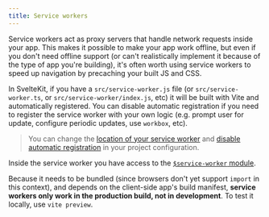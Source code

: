 ```yaml
---
title: Service workers
---
```


Service workers act as proxy servers that handle network requests inside your app. This makes it possible to make your app work offline, but even if you don't need offline support (or can't realistically implement it because of the type of app you're building), it's often worth using service workers to speed up navigation by precaching your built JS and CSS.

In SvelteKit, if you have a `src/service-worker.js` file (or `src/service-worker.ts`, or `src/service-worker/index.js`, etc) it will be built with Vite and automatically registered. You can disable automatic registration if you need to register the service worker with your own logic (e.g. prompt user for update, configure periodic updates, use `workbox`, etc).

> You can change the [location of your service worker](/docs/configuration#files) and [disable automatic registration](/docs/configuration#serviceworker) in your project configuration.

Inside the service worker you have access to the [`$service-worker` module](/docs/modules#$service-worker).

Because it needs to be bundled (since browsers don't yet support `import` in this context), and depends on the client-side app's build manifest, **service workers only work in the production build, not in development**. To test it locally, use `vite preview`.
